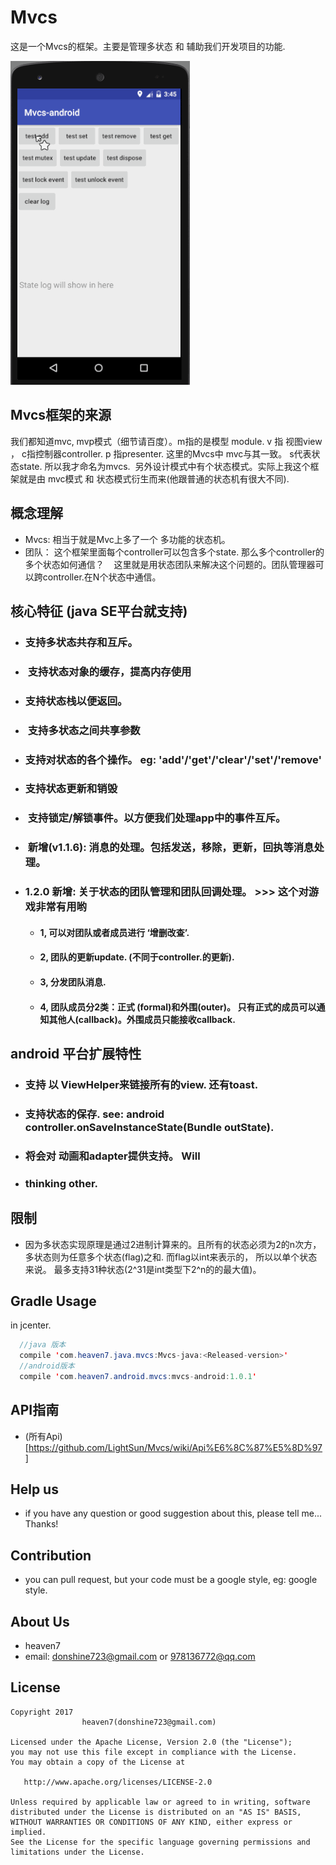 # Mvcs
这是一个Mvcs的框架。主要是管理多状态 和 辅助我们开发项目的功能.

<img src="/imgs/mvcs_android_base.gif" alt="Demo Screen Capture" width="287px" height="518px" />

## Mvcs框架的来源
我们都知道mvc, mvp模式（细节请百度）。m指的是模型 module. v 指 视图view ， c指控制器controller. p 指presenter.
这里的Mvcs中 mvc与其一致。 s代表状态state. 所以我才命名为mvcs.  另外设计模式中有个状态模式。实际上我这个框架就是由
mvc模式 和 状态模式衍生而来(他跟普通的状态机有很大不同).

## 概念理解
- Mvcs:  相当于就是Mvc上多了一个 多功能的状态机。 
- 团队： 这个框架里面每个controller可以包含多个state. 那么多个controller的多个状态如何通信？
     这里就是用状态团队来解决这个问题的。团队管理器可以跨controller.在N个状态中通信。

## 核心特征 (java SE平台就支持)
- ###  支持多状态共存和互斥。
- ###  支持状态对象的缓存，提高内存使用
- ###  支持状态栈以便返回。
- ###  支持多状态之间共享参数
- ###  支持对状态的各个操作。 eg: 'add'/'get'/'clear'/'set'/'remove'
- ###  支持状态更新和销毁
- ###  支持锁定/解锁事件。以方便我们处理app中的事件互斥。
- ###  新增(v1.1.6): 消息的处理。包括发送，移除，更新，回执等消息处理。
- ###  <h3>1.2.0 新增: 关于状态的团队管理和团队回调处理。 >>> 这个对游戏非常有用哟</h3> 
   - #### 1, 可以对团队或者成员进行 ‘增删改查’.
   - #### 2, 团队的更新update. (不同于controller.的更新).
   - #### 3, 分发团队消息.
   - #### 4, 团队成员分2类：正式 (formal)和外围(outer)。 只有正式的成员可以通知其他人(callback)。外围成员只能接收callback.

## android 平台扩展特性
- ### 支持 以 ViewHelper来链接所有的view. 还有toast.
- ### 支持状态的保存. see: android controller.onSaveInstanceState(Bundle outState).
- ### 将会对 动画和adapter提供支持。 Will
- ### thinking other.

## 限制
- 因为多状态实现原理是通过2进制计算来的。且所有的状态必须为2的n次方，多状态则为任意多个状态(flag)之和. 而flag以int来表示的， 所以以单个状态来说。
  最多支持31种状态(2^31是int类型下2^n的的最大值)。

## Gradle Usage
in jcenter.
```java
  //java 版本
  compile 'com.heaven7.java.mvcs:Mvcs-java:<Released-version>'
  //android版本
  compile 'com.heaven7.android.mvcs:mvcs-android:1.0.1'

```
## API指南
 - (所有Api)[https://github.com/LightSun/Mvcs/wiki/Api%E6%8C%87%E5%8D%97]

## Help us
   * if you have any question or good suggestion about this, please tell me... Thanks!
   
## Contribution
 * you can pull request, but your code must be a google style, eg:  google style.
   
## About Us
   * heaven7 
   * email: donshine723@gmail.com or 978136772@qq.com   

## License

    Copyright 2017  
                    heaven7(donshine723@gmail.com)

    Licensed under the Apache License, Version 2.0 (the "License");
    you may not use this file except in compliance with the License.
    You may obtain a copy of the License at

       http://www.apache.org/licenses/LICENSE-2.0

    Unless required by applicable law or agreed to in writing, software
    distributed under the License is distributed on an "AS IS" BASIS,
    WITHOUT WARRANTIES OR CONDITIONS OF ANY KIND, either express or implied.
    See the License for the specific language governing permissions and
    limitations under the License.


